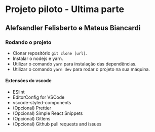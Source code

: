 # Projeto piloto - Ultima parte

## Alefsandler Felisberto e Mateus Biancardi

### Rodando o projeto

- Clonar repositório ```git clone [url]```.
- Instalar o nodejs e yarn.
- Utilizar o comando ```yarn``` para instalação das dependências.
- Utilizar o comando ```yarn dev``` para rodar o projeto na sua máquina.

#### Extensões do vscode
- ESlint
- EditorConfig for VSCode
- vscode-styled-components
- (Opcional) Prettier
- (Opcional) Simple React Snippets
- (Opcional) Gitlens
- (Opcional) Github pull requests and issues
